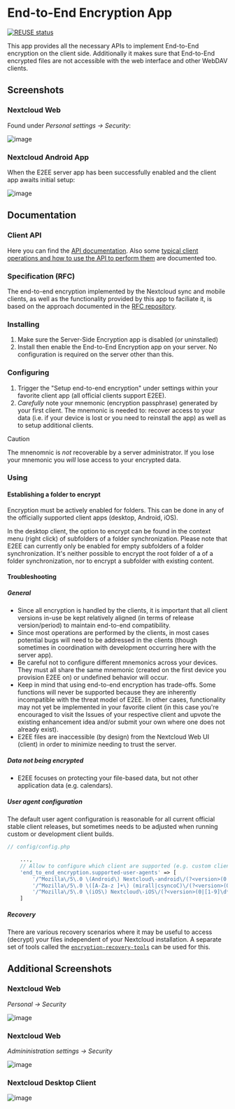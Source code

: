 <!--
  - SPDX-FileCopyrightText: 2017 Nextcloud GmbH and Nextcloud contributors
  - SPDX-License-Identifier: AGPL-3.0-or-later
-->
# End-to-End Encryption App

[![REUSE status](https://api.reuse.software/badge/github.com/nextcloud/end_to_end_encryption)](https://api.reuse.software/info/github.com/nextcloud/end_to_end_encryption)

This app provides all the necessary APIs to implement End-to-End encryption
on the client side. Additionally it makes sure that End-to-End encrypted
files are not accessible with the web interface and other WebDAV clients.

## Screenshots

### Nextcloud Web 

Found under *Personal settings -> Security*:

![image](https://github.com/nextcloud/end_to_end_encryption/assets/1731941/339017ab-79eb-43f7-ac9c-8c1990e107ef)

### Nextcloud Android App 

When the E2EE server app has been successfully enabled and the client app awaits initial setup:

![image](https://github.com/nextcloud/end_to_end_encryption/assets/1731941/42618c90-a5e6-40ad-b99d-cce86c20b018)

## Documentation

### Client API

Here you can find the [API documentation](https://github.com/nextcloud/end_to_end_encryption/blob/master/doc/api.md). Also some [typical client operations and how to use the API to perform them](https://github.com/nextcloud/end_to_end_encryption/blob/master/doc/api-usage.md) are documented too.

### Specification (RFC)

The end-to-end encryption implemented by the Nextcloud sync and mobile clients, as well as the functionality provided by this app to faciliate it, is based on the approach documented in the [RFC repository](https://github.com/nextcloud/end_to_end_encryption_rfc/).

### Installing

1. Make sure the Server-Side Encryption app is disabled (or uninstalled)
2. Install then enable the End-to-End Encryption app on your server. No configuration is required on the server other than this.

### Configuring

1. Trigger the "Setup end-to-end encryption" under settings within your favorite client app (all official clients support E2EE).
2. *Carefully* note your mnemonic (encryption passphrase) generated by your first client. The mnemonic is needed to: recover access to your data (i.e. if your device is lost or you need to reinstall the app) as well as to setup additional clients.

> [!CAUTION]  
> The mnenomnic is *not* recoverable by a server administrator. If you lose your mnemonic you *will* lose access to your encrypted data.

### Using

#### Establishing a folder to encrypt

Encryption must be actively enabled for folders. This can be done in any of the officially supported client apps (desktop, Android, iOS).

In the desktop client, the option to encrypt can be found in the context menu (right click) of subfolders of a folder synchronization. Please note that E2EE can currently only be enabled for empty subfolders of a folder synchronization. It's neither possible to encrypt the root folder of a of a folder synchronization, nor to encrypt a subfolder with existing content.

#### Troubleshooting

##### General

- Since all encryption is handled by the clients, it is important that all client versions in-use be kept relatively aligned (in terms of release version/period) to maintain end-to-end compatibility.
- Since most operations are performed by the clients, in most cases potential bugs will need to be addressed in the clients (though sometimes in coordination with development occurring here with the server app).
- Be careful not to configure different mnemonics across your devices. They must all share the same mnemonic (created on the first device you provision E2EE on) or undefined behavior will occur.
- Keep in mind that using end-to-end encryption has trade-offs. Some functions will never be supported because they are inherently incompatible with the threat model of E2EE. In other cases, functionality may not yet be implemented in your favorite client (in this case you're encouraged to visit the Issues of your respective client and upvote the existing enhancement idea and/or submit your own where one does not already exist).
- E2EE files are inaccessible (by design) from the Nextcloud Web UI (client) in order to minimize needing to trust the server.

##### Data not being encrypted

- E2EE focuses on protecting your file-based data, but not other application data (e.g. calendars).

##### User agent configuration

The default user agent configuration is reasonable for all current official stable client releases, but sometimes needs to be adjusted when running custom or development client builds.

```php
// config/config.php

    ...,
    // Allow to configure which client are supported (e.g. custom clients)
    'end_to_end_encryption.supported-user-agents' => [
        '/^Mozilla\/5\.0 \(Android\) Nextcloud\-android\/(?<version>(0|[1-9]\d*)\.(0|[1-9]\d*)\.(0|[1-9]\d*)).*$/' => '3.13.0',
        '/^Mozilla\/5\.0 \([A-Za-z ]+\) (mirall|csyncoC)\/(?<version>(0|[1-9]\d*)\.(0|[1-9]\d*)\.(0|[1-9]\d*)).*$/' => '3.0.0',
        '/^Mozilla\/5\.0 \(iOS\) Nextcloud\-iOS\/(?<version>(0|[1-9]\d*)\.(0|[1-9]\d*)\.(0|[1-9]\d*)).*$/' => '3.0.5',
    ]
```

##### Recovery

There are various recovery scenarios where it may be useful to access (decrypt) your files independent of your Nextcloud installation. A separate set of tools called the [`encryption-recovery-tools`](https://github.com/nextcloud/encryption-recovery-tools) can be used for this.

## Additional Screenshots

### Nextcloud Web

*Personal -> Security*

![image](https://github.com/nextcloud/end_to_end_encryption/assets/1731941/7d55571f-5da6-40e0-aa69-141590378f84)

### Nextcloud Web

*Admininistration settings -> Security*

![image](https://github.com/nextcloud/end_to_end_encryption/assets/1731941/bca6dec4-66fd-4ffa-a869-d7ef01f4a096)

### Nextcloud Desktop Client

![image](https://github.com/nextcloud/end_to_end_encryption/assets/1731941/95f31620-084d-47a6-a227-6a8bedf5da47)
